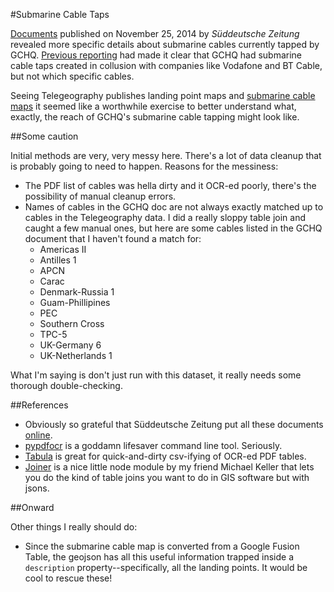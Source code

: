 #Submarine Cable Taps

[Documents](http://international.sueddeutsche.de/post/103543418200/snowden-leaks-how-vodafone-subsidiary-cable) published on November 25, 2014 by *Süddeutsche Zeitung* revealed more specific details about submarine cables currently tapped by GCHQ. [Previous reporting](http://www.theregister.co.uk/2014/11/26/snowden_doc_leak_lists_all_the_compromised_cables/) had made it clear that GCHQ had submarine cable taps created in collusion with companies like Vodafone and BT Cable, but not which specific cables. 

Seeing Telegeography publishes landing point maps and [submarine cable maps](http://submarinecablemap.com) it seemed like a worthwhile exercise to better understand what, exactly, the reach of GCHQ's submarine cable tapping might look like. 

##Some caution

Initial methods are very, very messy here. There's a lot of data cleanup that is probably going to need to happen. Reasons for the messiness:

- The PDF list of cables was hella dirty and it OCR-ed poorly, there's the possibility of manual cleanup errors.
- Names of cables in the GCHQ doc are not always exactly matched up to cables in the Telegeography data. I did a really sloppy table join and caught a few manual ones, but here are some cables listed in the GCHQ document that I haven't found a match for: 
	- Americas II
	- Antilles 1
	- APCN
	- Carac
	- Denmark-Russia 1
	- Guam-Phillipines
	- PEC
	- Southern Cross
	- TPC-5
	- UK-Germany 6
	- UK-Netherlands 1

What I'm saying is don't just run with this dataset, it really needs some thorough double-checking. 

##References

- Obviously so grateful that Süddeutsche Zeitung put all these documents [online](https://drive.google.com/file/d/0B9F6ub8wD7gqaDJIOEhfaG9PQzA/view).
- [pypdfocr](https://pypi.python.org/pypi/pypdfocr) is a goddamn lifesaver command line tool. Seriously. 
- [Tabula](http://tabula.technology/) is great for quick-and-dirty csv-ifying of OCR-ed PDF tables.
- [Joiner](http://github.com/mhkeller/joiner) is a nice little node module by my friend Michael Keller that lets you do the kind of table joins you want to do in GIS software but with jsons. 

##Onward

Other things I really should do: 
- Since the submarine cable map is converted from a Google Fusion Table, the geojson has all this useful information trapped inside a `description` property--specifically, all the landing points. It would be cool to rescue these!